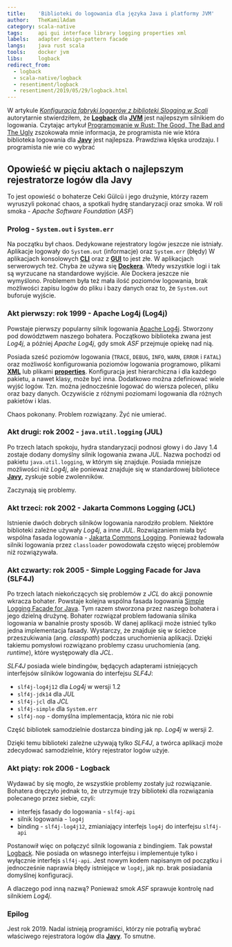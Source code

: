 ```yaml
---
title:    'Biblioteki do logowania dla języka Java i platformy JVM'
author:   TheKamilAdam
category: scala-native
tags:     api gui interface library logging properties xml
labels:   adapter design-pattern facade
langs:    java rust scala
tools:    docker jvm
libs:     logback
redirect_from:
  - logback
  - scala-native/logback
  - resentiment/logback
  - resentiment/2019/05/29/logback.html
---
```


W artykule *[Konfiguracja fabryki loggerów z biblioteki Slogging w Scali](/slogging)*
autorytarnie stwierdziłem,
że **[Logback]** dla **[JVM]** jest najlepszym silnikiem do logowania.
Czytając artykuł
[Programowanie w Rust: The Good, The Bad and The Ugly](<https://bulldogjob.pl/news/602-programowanie-w-rust-the-good-the-bad-and-the-ugly>)
zszokowała mnie informacja,
że programista nie wie która biblioteka logowania dla **[Javy]** jest najlepsza.
Prawdziwa klęska urodzaju.
I programista nie wie co wybrać

## Opowieść w pięciu aktach o najlepszym rejestratorze logów dla Javy
To jest opowieść o bohaterze Ceki Gülcü i jego drużynie,
którzy razem wyruszyli pokonać chaos,
a spotkali hydrę standaryzacji oraz smoka.
W roli smoka - *Apache Software Foundation* (*ASF*)

### Prolog - `System.out` i `System.err`
Na początku był chaos.
Dedykowane rejestratory logów jeszcze nie istniały.
Aplikacje logowały do `System.out` (informacje) oraz `System.err` (błędy)
W aplikacjach konsolowych **[CLI]** oraz z **[GUI]** to jest złe.
W aplikacjach serwerowych też.
Chyba że używa się **[Dockera]**.
Wtedy wszystkie logi i tak są wyrzucane na standardowe wyjście.
Ale Dockera jeszcze nie wymyślono.
Problemem była też mała ilość poziomów logowania,
brak możliwości zapisu logów do pliku i bazy danych oraz to,
że `System.out` buforuje wyjście.

### Akt pierwszy: rok 1999 - Apache Log4j (Log4j)
Powstaje pierwszy popularny silnik logowania [Apache Log4j](<https://logging.apache.org/log4j/>).
Stworzony pod dowództwem naszego bohatera.
Początkowo biblioteka zwana jest *Log4j*,
a później *Apache Log4j*,
gdy smok *ASF* przejmuje opiekę nad nią.

Posiada sześć poziomów logowania (`TRACE`, `DEBUG`, `INFO`, `WARN`, `ERROR` i `FATAL`) oraz
możliwość konfigurowania poziomów logowania programowo,
plikami **[XML]**
lub plikami **[properties]**.
Konfiguracja jest hierarchiczna i dla każdego pakietu, a nawet klasy, może być inna.
Dodatkowo można zdefiniować wiele wyjść logów.
Tzn. można jednocześnie logować do wiersza poleceń, pliku oraz bazy danych.
Oczywiście z różnymi poziomami logowania dla różnych pakietów i klas.

Chaos pokonany.
Problem rozwiązany.
Żyć nie umierać.

### Akt drugi: rok 2002 - `java.util.logging` (JUL)
Po trzech latach spokoju,
hydra standaryzacji podnosi głowy
i do Javy 1.4 zostaje dodany domyślny silnik logowania zwana *JUL*.
Nazwa pochodzi od pakietu `java.util.logging`,
w którym się znajduje.
Posiada mniejsze możliwości niż *Log4j*,
ale ponieważ znajduje się w standardowej bibliotece **[Javy]**,
zyskuje sobie zwolenników.

Zaczynają się problemy.

### Akt trzeci: rok 2002 - Jakarta Commons Logging (JCL)

Istnienie dwóch dobrych silników logowania narodziło problem.
Niektóre biblioteki zależne używały *Log4j*,
a inne *JUL*.
Rozwiązaniem miała być wspólna fasada logowania -
[Jakarta Commons Logging](<http://commons.apache.org/proper/commons-logging/>).
Ponieważ ładowała silniki logowania przez `classloader` powodowała często więcej problemów niż rozwiązywała.

### Akt czwarty: rok 2005 - Simple Logging Facade for Java (SLF4J)
Po trzech latach niekończących się problemów z *JCL* do akcji ponownie wkracza bohater.
Powstaje kolejna wspólna fasada logowania  [Simple Logging Facade for Java](<https://www.slf4j.org/>).
Tym razem stworzona przez naszego bohatera i jego dzielną drużynę.
Bohater rozwiązał problem ładowania silnika logowania w banalnie prosty sposób.
W danej aplikacji może istnieć tylko jedna implementacja fasady.
Wystarczy, że znajduje się w ścieżce przeszukiwania (ang. *classpath*) podczas uruchomienia aplikacji.
Dzięki takiemu pomysłowi rozwiązano problemy czasu uruchomienia (ang. *runtime*),
które występowały dla *JCL*.

*SLF4J* posiada wiele bindingów,
będących adapterami istniejących interfejsów silników logowania do interfejsu *SLF4J*:
* `slf4j-log4j12` dla *Log4j* w wersji 1.2
* `slf4j-jdk14` dla *JUL*
* `slf4j-jcl` dla *JCL*
* `slf4j-simple` dla `System.err`
* `slf4j-nop` - domyślna implementacja, która nic nie robi

Część bibliotek samodzielnie dostarcza binding jak np. *Log4j* w wersji 2.

Dzięki temu biblioteki zależne używają tylko *SLF4J*,
a twórca aplikacji może zdecydować samodzielnie,
który rejestrator logów użyje.

### Akt piąty: rok 2006 - Logback

Wydawać by się mogło,
że wszystkie problemy zostały już rozwiązanie.
Bohatera dręczyło jednak to,
że utrzymuje trzy biblioteki dla rozwiązania polecanego przez siebie,
czyli:
* interfejs fasady do logowania - `slf4j-api`
* silnik logowania - `log4j`
* binding - `slf4j-log4j12`, zmianiający interfejs `log4j` do interfejsu `slf4j-api`

Postanowił więc on połączyć silnik logowania z bindingiem.
Tak powstał [Logback](<https://logback.qos.ch/>).
Nie posiada on własnego interfejsu i implementuje tylko i wyłącznie interfejs `slf4j-api`.
Jest nowym kodem napisanym od początku i jednocześnie naprawia błędy istniejące w `log4j`,
jak np. brak posiadania domyślnej konfiguracji.

A dlaczego pod inną nazwą?
Ponieważ smok *ASF* sprawuje kontrolę nad silnikiem *Log4j*.

### Epilog

Jest rok 2019.
Nadal istnieją programiści,
którzy nie potrafią wybrać właściwego rejestratora logów dla **[Javy]**.
To smutne.

[Javy]:       /langs/java

[Dockera]:    /tools/docker
[JVM]:        /tools/jvm

[Logback]:    /libs/logback

[CLI]:        /tags/cli
[GUI]:        /tags/gui
[properties]: /tags/properties
[XML]:        /tags/xml
